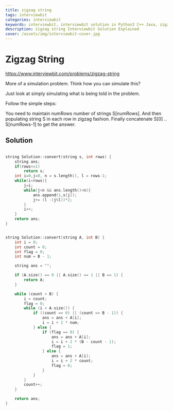 ```yaml
---
title: zigzag string
tags: interviewbit
categories: interviewbit
keywords: interviewbit, interviewbit solution in Python3 C++ Java, zigzag string solution
description: zigzag string Interviewbit Solution Explained
cover: /assets/img/interviewbit-cover.jpg
---
```


# Zigzag String

https://www.interviewbit.com/problems/zigzag-string


More of a simulation problem. Think how you can simulate this?

Just look at simply simulating what is being told in the problem.

Follow the simple steps:

You need to maintain numRows number of strings S[numRows].
And then populating string S in each row in zigzag fashion.
Finally concatenate S[0] .. S[numRows-1] to get the answer.
## Solution

```cpp

string Solution::convert(string s, int rows) {
    string ans;
    if(rows<=1)
        return s;
    int i=0,j=0, n = s.length(), l = rows-1;
    while(i<rows){
        j=i;
        while(j<n && ans.length()<n){
            ans.append(1,s[j]);
            j+= (l -(j%l))*2;
        }
        i++;
    }
    return ans;
}


string Solution::convert(string A, int B) {
    int i = 0;
    int count = 0;
    int flag = 0;
    int num = B - 1;

    string ans = "";

    if (A.size() == 0 || A.size() == 1 || B == 1) {
        return A;
    }

    while (count < B) {
        i = count;
        flag = 0;
        while (i < A.size()) {
            if ((count == 0) || (count == B - 1)) {
                ans = ans + A[i];
                i = i + 2 * num;
            } else {
                if (flag == 0) {
                    ans = ans + A[i];
                    i = i + 2 * (B - count - 1);
                    flag = 1;
                } else {
                    ans = ans + A[i];
                    i = i + 2 * count;
                    flag = 0;
                }
            }
        }
        count++;
    }

    return ans;
}
```